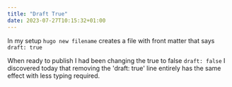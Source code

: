 ```yaml
---
title: "Draft True"
date: 2023-07-27T10:15:32+01:00
---
```

In my setup
```hugo new filename```
creates a file with front matter that says 
```draft: true```

When ready to publish I had been changing the true to false ```draft: false```
I discovered today that removing the 'draft: true' line entirely has the same effect with less typing required.